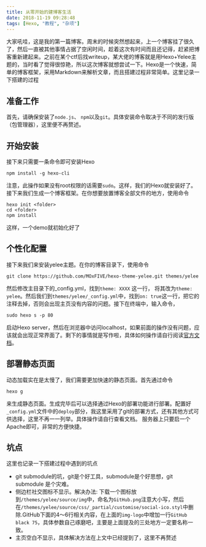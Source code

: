 ```yaml
---
title: 从零开始的建博客生活
date: 2018-11-19 09:28:48
tags: [Hexo, "教程", "杂项"]
---
```

大家吼哇，这是我的第一篇博客。周末的时候突然想起来，上一个博客挂了很久了，然后一直被其他事情占据了空闲时间，趁着这次有时间而且还记得，赶紧把博客重新建起来。之前在某个ctf后找writeup，某大佬的博客就是用Hexo+Yelee主题的，当时看了觉得很惊艳，所以这次博客就想尝试一下。Hexo是一个快速，简单的博客框架，采用Markdown来解析文章，而且搭建过程非常简单。这里记录一下搭建的过程
<!-- more -->
## 准备工作
首先，请确保安装了`node.js`、 `npm`以及`git`。具体安装命令取决于不同的发行版（包管理器），这里便不再赘述。
## 开始安装
接下来只需要一条命令即可安装Hexo
```
npm install -g hexo-cli
```
注意，此操作如果没有root权限的话需要`sudo`。这样，我们的Hexo就安装好了。接下来我们生成一个博客框架。在你想要放置博客全部文件的地方，使用命令
```
hexo init <folder>
cd <folder>
npm install
```
这样，一个demo就初始化好了
## 个性化配置
接下来我们来安装yelee主题。在你的博客目录下，使用命令
```
git clone https://github.com/MOxFIVE/hexo-theme-yelee.git themes/yelee
```
然后修改主目录下的_config.yml，找到`theme: XXXX` 这一行， 将其改为`theme: yelee`。然后我们到`themes/yelee/_config.yml`中，找到`on: true`这一行，把它的注释去掉，否则会出现主页没有内容的问题。接下在终端中，输入命令，
```
sudo hexo s -p 80
```
启动Hexo server，然后在浏览器中访问localhost，如果前面的操作没有问题，应该就会出现正常界面了。剩下的事情就是写作啦，具体如何操作请自行阅读[官方文档](https://hexo.io/zh-cn/docs)。
## 部署静态页面
动态加载实在是太慢了，我们需要更加快速的静态页面。首先通过命令
```
hexo g
```
来生成静态页面。生成完毕后可以选择通过Hexo的部署功能进行部署。配置好`_config.yml`文件中的`deploy`部分，我这里采用了git的部署方式，还有其他方式可供选择，这里不再一一列举。具体操作请自行查看文档。
服务器上只要启一个Apache即可，非常的方便快捷。
## 坑点
这里也记录一下搭建过程中遇到的坑点
* git submodule的坑，git是个好工具，submodule是个好思想，git submodule 是个灾难。
* 侧边栏社交图标不显示。解决办法: 下载一个图标放到`/themes/yelee/source/img`中，命名为`GitHub.png`注意大小写，然后在`/themes/yelee/source/css/_partial/customise/social-ico.styl`中删除.GitHub下面的4～6行相关内容，在上面的`img-logo`中增加一行`GitHub black 75`，具体参数自己琢磨吧，主要是上面提及的三处地方一定要名称一致。
* 主页空白不显示，具体解决方法在上文中已经提到了，这里不再赘述
